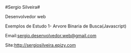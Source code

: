 #Sergio Silveira#

Desenvolvedor web
 
Exemplos de Estudo
1- Arvore Binaria de Busca(Javascript)

Email:sergio.desenvolvedor.web@gmail.com

Site:http://sergiosilveira.epizy.com
